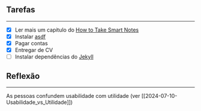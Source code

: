 ## Tarefas
---
- [X] Ler mais um capitulo do [How to Take Smart Notes](_draft/2024/07/2024-07-03-How_to_Take_Smart_Notes.md)
- [x] Instalar [asdf](2024-07-10-asdf.md)
- [x] Pagar contas
- [x] Entregar de CV
- [ ] Instalar dependências do [Jekyll](Jekyll.md)

##  Reflexão
---
As pessoas confundem usabilidade com utilidade (ver [[2024-07-10-Usabilidade_vs_Utilidade]])